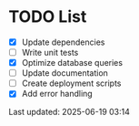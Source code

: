 # TODO List

- [x] Update dependencies
- [ ] Write unit tests
- [x] Optimize database queries
- [ ] Update documentation
- [ ] Create deployment scripts
- [x] Add error handling

Last updated: 2025-06-19 03:14
